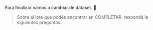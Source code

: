 Para finalizar vamos a cambiar de dataset. :eyes: 

> Sobre el lote que podés encontrar en COMPLETAR, respondé la siguientes preguntas.
 
